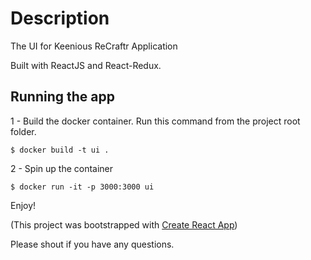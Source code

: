 # Description 
The UI for Keenious ReCraftr Application

Built with ReactJS and React-Redux.

## Running the app

1 - Build the docker container. Run this command from the project root folder.
```
$ docker build -t ui .
```

2 - Spin up the container
```
$ docker run -it -p 3000:3000 ui
```

Enjoy!

(This project was bootstrapped with [Create React App](https://github.com/facebook/create-react-app))

Please shout if you have any questions.